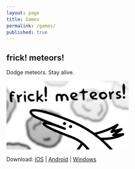 ```yaml
---
layout: page
title: Games
permalink: /games/
published: true
---
```


## frick! meteors!

Dodge meteors. Stay alive.

![frick meteors promo banner](images/banner.jpg)

Download: [iOS](https://apps.apple.com/us/app/frick-meteors/id1450816477) \| [Android](https://play.google.com/store/apps/details?id=com.AidanByrnes.frickmeteors&hl=en_US) \| [Windows](https://drive.google.com/file/d/16PSlRDeOSD1jOQH6rSTjxa6rdd1aUARR/view?usp=sharing)
